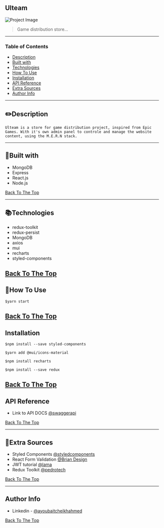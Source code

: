 ## Ulteam

![Project Image](https://i.postimg.cc/x8fGk6Xq/ulteam-git-readme.jpg)

> Game distribution store...

---

### Table of Contents

- [Description](#description)
- [Built with](#built-with)
- [Technologies](#technologies)
- [How To Use](#how-to-use)
- [Installation](#installation)
- [API Reference](#api-reference)
- [Extra Sources](#extra-sources)
- [Author Info](#author-info)

---

## ✏️Description

    Ulteam is a store for game distribution project, inspired from Epic Games. With it's own admin panel to controle and manage the website content, using the M.E.R.N stack.

---

## 📃Built with

- MongoDB
- Express
- React.js
- Node.js

[Back To The Top](#ulteam)

---
## 📚Technologies

- redux-toolkit
- redux-persist
- MongoDB
- axios
- mui
- recharts
- styled-components

[Back To The Top](#ulteam)
---
## 🚀How To Use

```cli
$yarn start
```
[Back To The Top](#ulteam)
---

## Installation

```cli
$npm install --save styled-components
```

```cli
$yarn add @mui/icons-material
```

```cli
$npm install recharts
```

```cli
$npm install --save redux
```
[Back To The Top](#ulteam)
---

## API Reference

- Link to API DOCS [@swaggerapi](https://ulteam-api.herokuapp.com/api-docs/)

[Back To The Top](#ulteam)

---

## 📝Extra Sources

- Styled Components [@styledcomponents](https://styled-components.com/docs/basics)
- React Form Validation [@Brian Design](https://youtu.be/KGFG-yQD7Dw)
- JWT tutorial [@lama](https://youtu.be/Yh5Lil03tpI)
- Redux Toolkit [@pedrotech](https://youtu.be/k68j9xlbHHk)

[Back To The Top](#ulteam)

---

## Author Info

- Linkedin - [@ayoubaitcheikhahmed](https://www.linkedin.com/in/ayoub-ait-cheikh-ahmed-46bb17102/)

[Back To The Top](#ulteam)
